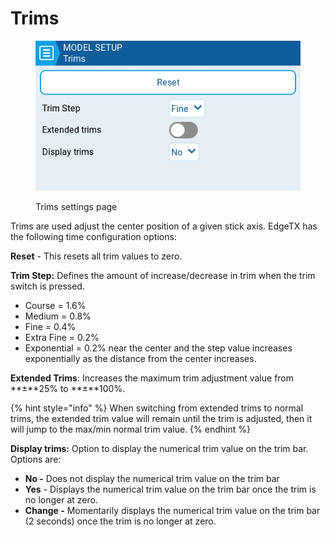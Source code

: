 # Trims

<figure><img src="../../../../.gitbook/assets/trims.png" alt=""><figcaption><p>Trims settings page</p></figcaption></figure>

Trims are used adjust the center position of a given stick axis. EdgeTX has the following time configuration options:

**Reset** - This resets all trim values to zero.

**Trim Step:** Defines the amount of increase/decrease in trim when the trim switch is pressed.&#x20;

* Course = 1.6%
* Medium = 0.8%
* Fine = 0.4%
* Extra Fine = 0.2%
* Exponential = 0.2% near the center and the step value increases exponentially as the distance from the center increases.

**Extended Trims**: Increases the maximum trim adjustment value from **±**25% to **±**100%.

{% hint style="info" %}
When switching from extended trims to normal trims, the extended trim value will remain until the trim is adjusted, then it will jump to the max/min normal trim value.
{% endhint %}

**Display trims:** Option to display the numerical trim value on the trim bar. Options are:

* **No -** Does not display the numerical trim value on the trim bar
* **Yes** - Displays the numerical trim value on the trim bar once the trim is no longer at zero.
* **Change -** Momentarily displays the numerical trim value on the trim bar (2 seconds) once the trim is no longer at zero.
